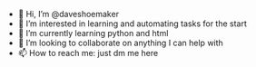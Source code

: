 - 👋 Hi, I’m @daveshoemaker
- 👀 I’m interested in learning and automating tasks for the start
- 🌱 I’m currently learning python and html
- 💞️ I’m looking to collaborate on anything I can help with
- 📫 How to reach me: just dm me here

<!---
daveshoemaker/daveshoemaker is a ✨ special ✨ repository because its `README.md` (this file) appears on your GitHub profile.
You can click the Preview link to take a look at your changes.
--->

